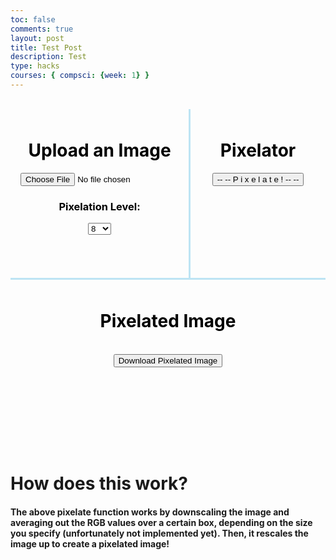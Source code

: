 ```yaml
---
toc: false
comments: true
layout: post
title: Test Post
description: Test
type: hacks
courses: { compsci: {week: 1} }
---
```

<head>
    <style>
        /* Define styles for left and right halves */
        .container {
            display: flex;
            justify-content: space-between;
            align-items: center;
        }
        .left-half, .right-half, .bottom-half{
            height: 250px;
            padding: 10px;
            color: black;
        }
        .left-half {
            width: 575px;
            display: flex;
            flex-direction: column;
            align-items: center;
            border-right: 3px solid #bde4f4;
        }
        .right-half {
            width: 425px;
            text-align: center;
        }
        .bottom-half {
            border-top: 3px solid #bde4f4;
            text-align: center;
            align-items: center;
            width: 100%;
        }
    </style>
</head>
<body>
    <div class="box">
        </div>
<!-- <img src="https://media.tenor.com/RRhijk6pHAoAAAAd/good-morning.gif" alt="Background GIF"> -->
    <div class="container3">
        <br>
    </div>
    <div class="container">
        <div class="left-half">
            <h1 class="p1"><strong>Upload an Image</strong></h1>
            <input type="file" id="imageInput" accept="image/*">
            <h3 class="p1">Pixelation Level: </h3>
            <div class="dropdown">
            <select id="pixelationLevel" class="dropbtn">
                <div class="dropdown-content">
                    <option value="2">2</option>
                    <option value="4">4</option>
                    <option value="8" selected>8</option>
                    <option value="16">16</option>
                    <option value="32">32</option>
                </div>
            </select>
            </div>
        </div>
        <div class="right-half">
            <h1 class="p1"><strong>Pixelator</strong></h1>
            <button id="manipulateButton" class="button">-- -- P i x e l a t e ! -- --</button>
        </div>
    </div>
    <div class="container">
        <div class="bottom-half">
            <h1 class="p1"><strong>Pixelated Image</strong></h1>
            <img id="uploadedImage" src="" alt="Uploaded Image" style="max-width: 100%; display: none;">
            <br>
            <button id="downloadButton" class="button">Download Pixelated Image</button>
            <br>
        </div>
    </div>
    <div class="container2">
        <div>
            <h1 class="p1"><Strong>How does this work?</Strong></h1>
        </div>
        <div>
            <h4 class="p1">The above pixelate function works by downscaling the image and averaging out the RGB values over a certain box, depending on the size you specify (unfortunately not implemented yet). Then, it rescales the image up to create a pixelated image!</h4>
        </div>
    </div>


<script>
    uploadedImageName = "";
    const resultContainer = document.getElementById("result");
    // const url = "http://localhost:8017/api/pixel-partner-api";
    const url = "https://fte.stu.nighthawkcodingsociety.com/api/pixel-partner-api";
    const test_url = url + "/test";
    const pixelate_url = url + "/pixelate/";
    const options = {
        method: 'GET', // *GET, POST, PUT, DELETE, etc.
        mode: 'cors', // no-cors, *cors, same-origin
        cache: 'default', // *default, no-cache, reload, force-cache, only-if-cached
        credentials: 'omit', // include, *same-origin, omit
        headers: {
            'Content-Type': 'application/json',
            // 'Content-Type': 'application/x-www-form-urlencoded',
        },
    };
    const post_options = {
        method: 'POST', // *GET, POST, PUT, DELETE, etc.
        mode: 'cors', // no-cors, *cors, same-origin
        cache: 'default', // *default, no-cache, reload, force-cache, only-if-cached
        credentials: 'omit', // include, *same-origin, omit
        headers: {
            'Content-Type': 'application/json',
            // 'Content-Type': 'application/x-www-form-urlencoded',
        },
    };
    // fetch the API
    fetch(test_url, options)
    // response is a RESTful "promise" on any successful fetch
    .then(response => {
        // check for response errors
        if (response.status !== 200) {
            error('GET API response failure: ' + response.status);
            return;
        }
        // valid response will have JSON data
        response.json().then(data => {
            console.log(data);
        })
    })
    // catch fetch errors (ie Nginx ACCESS to server blocked)
    .catch(err => {
    error(err + " " + test_url);
    });    
    function handleImageUpload() {
        const imageInput = document.getElementById('imageInput');
        const uploadedImage = document.getElementById('uploadedImage');
        const pixelationLevel = document.getElementById('pixelationLevel').value;
        const leftHalf = document.getElementById('left-half'); //new code

        const file = imageInput.files[0];
        if (file) {
            const reader = new FileReader();
            reader.readAsDataURL(file);

            reader.onload = function (e) {
                const base64Data = e.target.result.split(',')[1];
                const fileName = file.name;
                uploadedImageName = file.name;
                const fileExtension = fileName.split('.').pop();
                // fetch the API
                // add option to change pixelate level
                data = {"pixelate_level": pixelationLevel, "base64image": base64Data}
                const image_options = {...post_options, method: 'POST', body: JSON.stringify(data)};
                fetch(pixelate_url, image_options)
                .then(response => {
                    // check for response errors
                    if (response.status !== 200) {
                        error('GET API response failure: ' + response.status);
                        return;
                    }

                    // valid response will have JSON data
                    response.json().then(data => {
                        console.log(data)
                            const pixelatedImage = new Image();
                            pixelatedImage.src = 'data:image/' + fileExtension + ';base64,' + data['base64image'];

                            // Set a max-height for the image to fit within the text box
                            pixelatedImage.style.maxHeight = '100%';

                            uploadedImage.src = pixelatedImage.src;
                            uploadedImage.style.display = 'block';

                            pixelatedImage.onload = function() {
                                const parent = document.querySelector('.bottom-half');
                                const ratio = parent.clientWidth / pixelatedImage.width;

                                if (ratio < 1) {
                                    const maxHeight = ratio * pixelatedImage.height
                                    parent.style.height = (maxHeight + 175) + 'px';
                                } else {
                                    parent.style.height = (pixelatedImage.height + 175) + 'px';
                                }
                        }
                    })
                })
            };
        }
    };
    function handleDownloadClick() {
        const uploadedImage = document.getElementById('uploadedImage');
        const pixelatedImage = new Image();
        pixelatedImage.src = uploadedImage.src;

        // checking if no images is uploaded
        if (uploadedImage.width == 0) {
            //sends alert
            alert('Please upload an image before trying to download');
            return;
        }
        // Create an anchor element for downloading
        const downloadLink = document.createElement('a');
        downloadLink.href = pixelatedImage.src;
        downloadLink.download = uploadedImageName.split('.')[0] + "_pixelated." + uploadedImageName.split('.')[1];
        downloadLink.style.display = 'none';

        // Append the anchor element to the document and trigger a click event
        document.body.appendChild(downloadLink);
        downloadLink.click();

        // Remove the anchor element
        document.body.removeChild(downloadLink);

    }
    const downloadButton = document.getElementById('downloadButton');
    downloadButton.addEventListener('click', handleDownloadClick);
    const manipulateButton = document.getElementById('manipulateButton');
    manipulateButton.addEventListener('click', handleImageUpload);
</script>

</body>
<br><br>